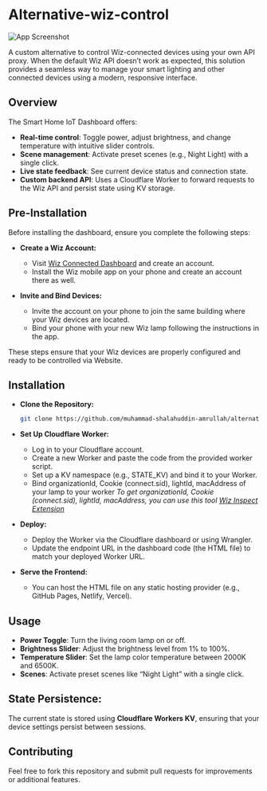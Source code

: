 # Alternative-wiz-control

![App Screenshot](https://github.com/muhammad-shalahuddin-amrullah/alternative-wiz-control/blob/main/Preview/Screen.jpg?raw=true)

A custom alternative to control Wiz-connected devices using your own API proxy. When the default Wiz API doesn’t work as expected, this solution provides a seamless way to manage your smart lighting and other connected devices using a modern, responsive interface.

## Overview
The Smart Home IoT Dashboard offers:
- **Real-time control**: Toggle power, adjust brightness, and change temperature with intuitive slider controls.
- **Scene management**: Activate preset scenes (e.g., Night Light) with a single click.
- **Live state feedback**: See current device status and connection state.
- **Custom backend API**: Uses a Cloudflare Worker to forward requests to the Wiz API and persist state using KV storage.

## Pre-Installation
Before installing the dashboard, ensure you complete the following steps:
- **Create a Wiz Account:**
   - Visit [Wiz Connected Dashboard](https://pro.wizconnected.com/dashboard/) and create an account.
   - Install the Wiz mobile app on your phone and create an account there as well.

- **Invite and Bind Devices:**
   - Invite the account on your phone to join the same building where your Wiz devices are located.
   - Bind your phone with your new Wiz lamp following the instructions in the app.

These steps ensure that your Wiz devices are properly configured and ready to be controlled via Website.

## Installation

- **Clone the Repository:**

   ```bash
   git clone https://github.com/muhammad-shalahuddin-amrullah/alternative-wiz-control.git

- **Set Up Cloudflare Worker:**

   - Log in to your Cloudflare account.
   - Create a new Worker and paste the code from the provided worker script.
   - Set up a KV namespace (e.g., STATE_KV) and bind it to your Worker.
   - Bind organizationId, Cookie (connect.sid), lightId, macAddress of your lamp to your worker
        *To get organizationId, Cookie (connect.sid), lightId, macAddress, you can use this tool [Wiz Inspect Extension](https://pro.wizconnected.com/dashboard/)*


- **Deploy:**

   - Deploy the Worker via the Cloudflare dashboard or using Wrangler.
   - Update the endpoint URL in the dashboard code (the HTML file) to match your deployed Worker URL.

-  **Serve the Frontend:**

   - You can host the HTML file on any static hosting provider (e.g., GitHub Pages, Netlify, Vercel).

## Usage
- **Power Toggle**: Turn the living room lamp on or off.  
- **Brightness Slider**: Adjust the brightness level from 1% to 100%.  
- **Temperature Slider**: Set the lamp color temperature between 2000K and 6500K.  
- **Scenes**: Activate preset scenes like “Night Light” with a single click.  

## State Persistence:
The current state is stored using **Cloudflare Workers KV**, ensuring that your device settings persist between sessions. 

## Contributing
Feel free to fork this repository and submit pull requests for improvements or additional features.  
